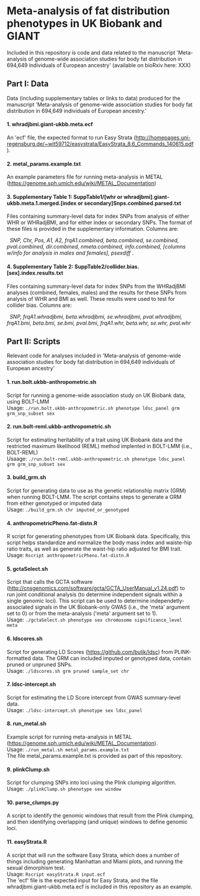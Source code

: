 # Meta-analysis of fat distribution phenotypes in UK Biobank and GIANT
Included in this repository is code and data related to the manuscript 'Meta-analysis of genome-wide association studies for body fat distribution in 694,649 individuals of European ancestry' (available on bioRxiv here: XXX)

## Part I: Data
Data (including supplementary tables or links to data) produced for the manuscript 'Meta-analysis of genome-wide association studies for body fat distribution in 694,649 individuals of European ancestry.' 

#### 1. whradjbmi.giant-ukbb.meta.ecf
An 'ecf' file, the expected format to run Easy Strata (http://homepages.uni-regensburg.de/~wit59712/easystrata/EasyStrata_8.6_Commands_140615.pdf). 

#### 2. metal_params.example.txt
An example parameters file for running meta-analysis in METAL (https://genome.sph.umich.edu/wiki/METAL_Documentation)

#### 3. Supplementary Table 1: SuppTable1/[whr or whradjbmi].giant-ukbb.meta.1.merged.[index or secondary]Snps.combined.parsed.txt
Files containing summary-level data for index SNPs from analysis of either WHR or WHRadjBMI, and for either index or secondary SNPs. The format of these files is provided in the supplementary information. Columns are: <br />

   _SNP, Chr, Pos, A1, A2, frqA1.combined, beta.combined, se.combined, pval.combined, dir.combined, nmeta.combined, info.combined, [columns w/info for analysis in males and females], psexdiff_ . 
   
#### 4. Supplementary Table 2: SuppTable2/collider.bias.[sex].index.results.txt
Files containing summary-level data for index SNPs from the WHRadjBMI analyses (combined, females, males) and the results for these SNPs from analysis of WHR and BMI as well. These results were used to test for collider bias. Columns are: <br />

   _SNP, frqA1.whradjbmi, beta.whradjbmi, se.whradjbmi, pval.whradjbmi, frqA1.bmi, beta.bmi, se.bmi, pval.bmi, frqA1.whr, beta.whr, se.whr, pval.whr_    

## Part II: Scripts
Relevant code for analyses included in 'Meta-analysis of genome-wide association studies for body fat distribution in 694,649 individuals of European ancestry'

#### 1. run.bolt.ukbb-anthropometric.sh 
Script for running a genome-wide association study on UK Biobank data, using BOLT-LMM  <br />
Usage: ```./run.bolt.ukbb-anthropometric.sh phenotype ldsc_panel grm grm_snp_subset sex```

#### 2. run.bolt-reml.ukbb-anthropometric.sh
Script for estimating heritability of a trait using UK Biobank data and the restricted maximum likelihood (REML) method implented in BOLT-LMM (i.e., BOLT-REML)  <br />
Usaage: ```./run.bolt-reml.ukbb-anthropometric.sh phenotype ldsc_panel grm grm_snp_subset sex```

#### 3. build_grm.sh
Script for generating data to use as the genetic relationship matrix (GRM) when running BOLT-LMM. The script contains steps to generate a GRM from either genotyped or imputed data  <br />
Usage: ```./build_grm.sh chr imputed_or_genotyped```

#### 4. anthropometricPheno.fat-distn.R
R script for generating phenotypes from UK Biobank data. Specifically, this script helps standardize and normalize the body mass index and waiste-hip ratio traits, as well as generate the waist-hip ratio adjusted for BMI trait. <br />
Usage: ```Rscript anthropometricPheno.fat-distn.R```

#### 5. gctaSelect.sh
Script that calls the GCTA software (http://cnsgenomics.com/software/gcta/GCTA_UserManual_v1.24.pdf) to run joint conditional analysis (to determine independent signals within a single genomic loci). This script can be used to determine independetly-associated signals in the UK Biobank-only GWAS (i.e., the 'meta' argument set to 0) or from the meta-analysis ('meta' argument set to 1). <br />
Usage: ```./gctaSelect.sh phenotype sex chromosome significance_level meta```

#### 6. ldscores.sh
Script for generating LD Scores (https://github.com/bulik/ldsc) from PLINK-formatted data. The GRM can included imputed or genotyped data, contain pruned or unpruned SNPs. <br />
Usage: ```./ldscores.sh grm pruned sample_set chr```

#### 7. ldsc-intercept.sh
Script for estimating the LD Score intercept from GWAS summary-level data. <br />
Usage: ```./ldsc-intercept.sh phenotype sex ldsc_panel```

#### 8. run_metal.sh
Example script for running meta-analysis in METAL (https://genome.sph.umich.edu/wiki/METAL_Documentation). <br />
Usage: ```./run_metal.sh metal_params.example.txt``` <br />
The file metal_params.example.txt is provided as part of this repository.

#### 9. plinkClump.sh
Script for clumping SNPs into loci using the Plink clumping algorithm.  <br />
Usage: ```./plinkClump.sh phenotype sex window```

#### 10. parse_clumps.py
A script to identify the genomic windows that result from the Plink clumping, and then identifying overlapping (and unique) windows to define genomic loci. 

#### 11. easyStrata.R
A script that will run the software Easy Strata, which does a number of things including generating Manhattan and Miami plots, and running the sexual dimorphism test.  <br />
Usage: ```Rscript easyStrata.R input.ecf``` <br />
The 'ecf' file is the expected input for Easy Strata, and the file whradjbmi.giant-ukbb.meta.ecf is included in this repository as an example.

